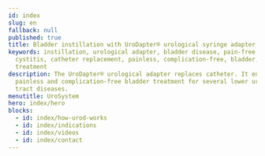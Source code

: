 ```yaml
---
id: index
slug: en
fallback: null
published: true
title: Bladder instillation with UroDapter® urological syringe adapter
keywords: instillation, urological adapter, bladder disease, pain-free,
  cystitis, catheter replacement, painless, complication-free, bladder,
  treatment
description: The UroDapter® urological adapter replaces catheter. It enables
  painless and complication-free bladder treatment for several lower urinary
  tract diseases.
menutitle: UroSystem
hero: index/hero
blocks:
  - id: index/how-urod-works
  - id: index/indications
  - id: index/videos
  - id: index/contact
---
```

